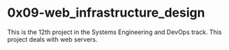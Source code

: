 # 0x09-web_infrastructure_design
This is the 12th project in the Systems Engineering and DevOps track. This project deals with web servers.
